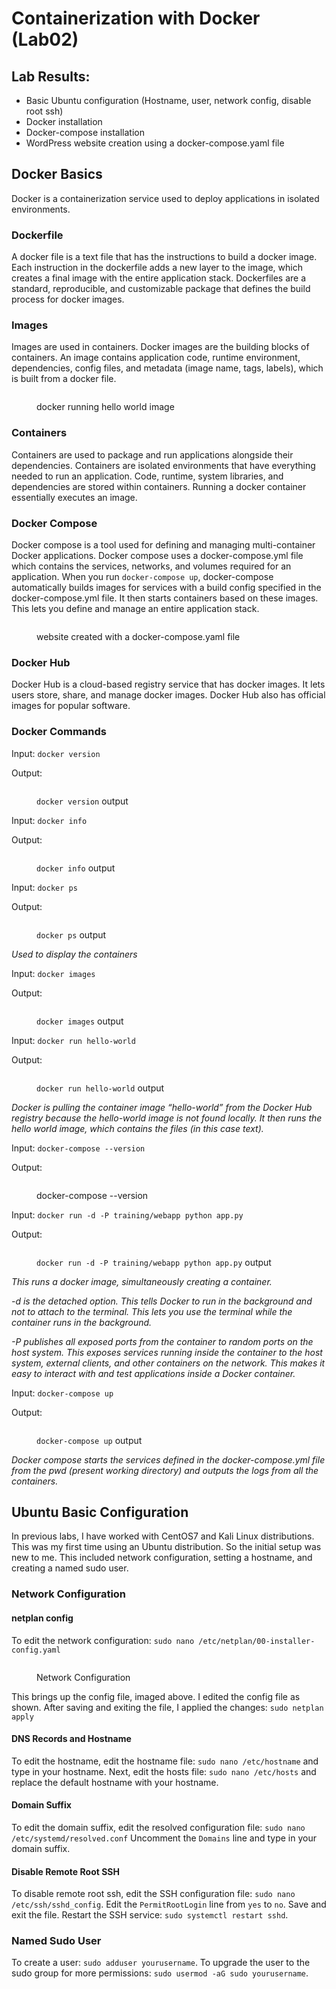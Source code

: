 # Containerization with Docker (Lab02)

## Lab Results:

* Basic Ubuntu configuration (Hostname, user, network config, disable root ssh)&#x20;
* Docker installation
* Docker-compose installation
* WordPress website creation using a docker-compose.yaml file

## Docker Basics

Docker is a containerization service used to deploy applications in isolated environments.&#x20;

### Dockerfile

A docker file is a text file that has the instructions to build a docker image. Each instruction in the dockerfile adds a new layer to the image, which creates a final image with the entire application stack. Dockerfiles are a standard, reproducible, and customizable package that defines the build process for docker images.

### Images

Images are used in containers. Docker images are the building blocks of containers. An image contains application code, runtime environment, dependencies, config files, and metadata (image name, tags, labels), which is built from a docker file.

<figure><img src="https://lh7-us.googleusercontent.com/irOqDN5VzyPQZCj_4DAPJ4FZyFOhmKWwst42reyt3vURmFAUWCJCscVeRgHEq7ET7uhKXKZ6EEipcZOwcvAJyfm-0312xLtThvHTuFGQB3BY9NudMa5VR6xbVlBMWFOF78c5MgOq38kHtwOXkPbbPY4" alt=""><figcaption><p>docker running hello world image</p></figcaption></figure>

### Containers

Containers are used to package and run applications alongside their dependencies. Containers are isolated environments that have everything needed to run an application. Code, runtime, system libraries, and dependencies are stored within containers. Running a docker container essentially executes an image.&#x20;

### Docker Compose

Docker compose is a tool used for defining and managing multi-container Docker applications. Docker compose uses a docker-compose.yml file which contains the services, networks, and volumes required for an application. When you run `docker-compose up`, docker-compose automatically builds images for services with a build config specified in the docker-compose.yml file. It then starts containers based on these images. This lets you define and manage an entire application stack.

<figure><img src="https://lh7-us.googleusercontent.com/_Jmbq9Ha1c18LxDf_IfUOQr18MTCnszn1VL7hw45cu-ORXB-jyRiOf3MbZ-0WJSppGnFSK8gYb8Lw707qbRwvs-GystxBBvYt3tmyx6YcekMUo897bzmkIkZILQBbtekOSC1QQBngp7gNTVWY5Mw408" alt=""><figcaption><p>website created with a docker-compose.yaml file</p></figcaption></figure>

### Docker Hub

Docker Hub is a cloud-based registry service that has docker images. It lets users store, share, and manage docker images. Docker Hub also has official images for popular software.

### Docker Commands

Input: `docker version`

Output:

<figure><img src="../../.gitbook/assets/image (35).png" alt=""><figcaption><p><code>docker version</code> output</p></figcaption></figure>

Input: `docker info`

Output:&#x20;

<figure><img src="../../.gitbook/assets/image.png" alt=""><figcaption><p><code>docker info</code> output</p></figcaption></figure>

Input: `docker ps`&#x20;

Output:&#x20;

<div data-full-width="false">

<figure><img src="../../.gitbook/assets/image (1).png" alt=""><figcaption><p><code>docker ps</code> output</p></figcaption></figure>

</div>

_Used to display the containers_

Input: `docker images`

Output:&#x20;

<figure><img src="../../.gitbook/assets/image (2).png" alt=""><figcaption><p><code>docker images</code> output</p></figcaption></figure>

Input: `docker run hello-world`

Output:&#x20;

<figure><img src="https://lh7-us.googleusercontent.com/irOqDN5VzyPQZCj_4DAPJ4FZyFOhmKWwst42reyt3vURmFAUWCJCscVeRgHEq7ET7uhKXKZ6EEipcZOwcvAJyfm-0312xLtThvHTuFGQB3BY9NudMa5VR6xbVlBMWFOF78c5MgOq38kHtwOXkPbbPY4" alt=""><figcaption><p><code>docker run hello-world</code> output</p></figcaption></figure>

_Docker is pulling the container image “hello-world” from the Docker Hub registry because the hello-world image is not found locally. It then runs the hello world image, which contains the files (in this case text)._

Input: `docker-compose --version`

Output:

<figure><img src="https://lh7-us.googleusercontent.com/Wcy44LdkIv5mNuBkT1xwc3JjG2Q2PdK6-8rXs-kmvi6d7R6N_LcFsZTIJnrsYwZKZWVfQaULKDNHBIBWtggHcgSHYE7Eax9-RgQ5KRAomCo1JNMhaW7zmkF-LjDVJgpuqYtW-iYXmmK3fOzVJV2_8Ps" alt=""><figcaption><p>docker-compose --version</p></figcaption></figure>

Input: `docker run -d -P training/webapp python app.py`

Output:&#x20;

<figure><img src="https://lh7-us.googleusercontent.com/7q7GuLgzKfXW27heDm9a2hNmWRH7Ywks1_Oh1_mOAialkUBVdfZqE_yc_lRoEPe5vpiUgdeixpyc_7fsMXxCo2kVI_BD47GtbCZ-ubmH9EKMBLKg7EZxWObUimCVVV2zFtOOGFfnWk3wmPij99oiMw" alt=""><figcaption><p><code>docker run -d -P training/webapp python app.py</code> output</p></figcaption></figure>

_This runs a docker image, simultaneously creating a container._

_-d is the detached option. This tells Docker to run in the background and not to attach to the terminal. This lets you use the terminal while the container runs in the background._&#x20;

_-P publishes all exposed ports from the container to random ports on the host system. This exposes services running inside the container to the host system, external clients, and other containers on the network. This makes it easy to interact with and test applications inside a Docker container._

Input: `docker-compose up`

Output:&#x20;

<figure><img src="../../.gitbook/assets/image (3).png" alt=""><figcaption><p><code>docker-compose up</code> output</p></figcaption></figure>

_Docker compose starts the services defined in the docker-compose.yml file from the pwd (present working directory) and outputs the logs from all the containers._

## Ubuntu Basic Configuration

In previous labs, I have worked with CentOS7 and Kali Linux distributions. This was my first time using an Ubuntu distribution. So the initial setup was new to me. This included network configuration, setting a hostname, and creating a named sudo user.&#x20;

### Network Configuration

#### netplan config

To edit the network configuration: `sudo nano /etc/netplan/00-installer-config.yaml`

<figure><img src="../../.gitbook/assets/image (34).png" alt=""><figcaption><p>Network Configuration</p></figcaption></figure>

This brings up the config file, imaged above. I edited the config file as shown. After saving and exiting the file, I applied the changes: `sudo netplan apply` &#x20;

#### DNS Records and Hostname

To edit the hostname, edit the hostname file: `sudo nano /etc/hostname` and type in your hostname. Next, edit the hosts file: `sudo nano /etc/hosts` and replace the default hostname with your hostname.

#### Domain Suffix

To edit the domain suffix, edit the resolved configuration file: `sudo nano /etc/systemd/resolved.conf` Uncomment the `Domains` line and type in your domain suffix.

#### Disable Remote Root SSH

To disable remote root ssh, edit the SSH configuration file: `sudo nano /etc/ssh/sshd_config`. Edit the `PermitRootLogin` line from `yes` to `no`. Save and exit the file. Restart the SSH service: `sudo systemctl restart sshd`.

### Named Sudo User

To create a user: `sudo adduser yourusername`. To upgrade the user to the sudo group for more permissions: `sudo usermod -aG sudo yourusername`.

